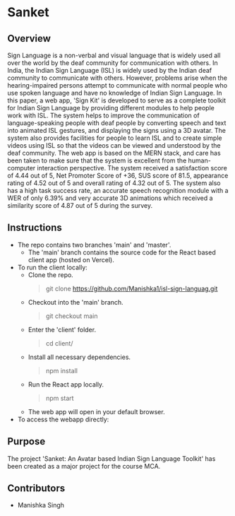 # Sanket

## Overview 
Sign Language is a non-verbal and visual language that is widely used all over the world by the deaf community for communication with others. In India, the Indian Sign Language (ISL) is widely used by the Indian deaf community to communicate with others. However, problems arise when the hearing-impaired persons attempt to communicate with normal people who use spoken language and have no knowledge of Indian Sign Language. In this paper, a web app, 'Sign Kit' is developed to serve as a complete toolkit for Indian Sign Language by providing different modules to help people work with ISL. The system helps to improve the communication of language-speaking people with deaf people by converting speech and text into animated ISL gestures, and displaying the signs using a 3D avatar. The system also provides facilities for people to learn ISL and to create simple videos using ISL so that the videos can be viewed and understood by the deaf community. The web app is based on the MERN stack, and care has been taken to make sure that the system is excellent from the human-computer interaction perspective. The system received a satisfaction score of 4.44 out of 5, Net Promoter Score of +36, SUS score of 81.5, appearance rating of 4.52 out of 5 and overall rating of 4.32 out of 5. The system also has a high task success rate, an accurate speech recognition module with a WER of only 6.39\% and very accurate 3D animations which received a similarity score of 4.87 out of 5 during the survey.

## Instructions
- The repo contains two branches 'main' and 'master'. 
  - The 'main' branch contains the source code for the React based client app (hosted on Vercel).  
- To run the client locally:
  - Clone the repo.
    > git clone https://github.com/Manishka1/isl-sign-languag.git
  - Checkout into the 'main' branch.
    > git checkout main
  - Enter the 'client' folder.
    > cd client/
  - Install all necessary dependencies.
    > npm install
  - Run the React app locally.
    > npm start
  - The web app will open in your default browser.
- To access the webapp directly:
  > 
  
## Purpose  
The project 'Sanket: An Avatar based Indian Sign Language Toolkit' has been created as a major project for the course MCA. 

## Contributors  
- Manishka Singh 
